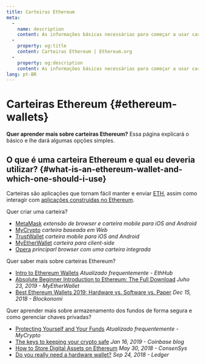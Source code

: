 ```yaml
---
title: Carteiras Ethereum
meta:
  - 
    name: description
    content: As informações básicas necessárias para começar a usar carteiras Ethereum.
  - 
    property: og:title
    content: Carteiras Ethereum | Ethereum.org
  - 
    property: og:description
    content: As informações básicas necessárias para começar a usar carteiras Ethereum.
lang: pt-BR
---
```


# Carteiras Ethereum {#ethereum-wallets}

<div class="featured">

**Quer aprender mais sobre carteiras Ethereum?** Essa página explicará o básico e lhe dará algumas opções simples.

</div>

## O que é uma carteira Ethereum e qual eu deveria utilizar? {#what-is-an-ethereum-wallet-and-which-one-should-i-use}

Carteiras são aplicações que tornam fácil manter e enviar [ETH](/eth/), assim como interagir com [aplicações construidas no Ethereum](/dapps/).

Quer criar uma carteira?

- [MetaMask](https://metamask.io) _extensão de browser e carteira mobile para iOS and Android_
- [MyCrypto](https://mycrypto.com) _carteira baseada em Web_
- [TrustWallet](https://trustwallet.com/) _carteira mobile para iOS and Android_
- [MyEtherWallet](https://www.myetherwallet.com/) _carteira para client-side_
- [Opera](https://www.opera.com/crypto) _principarl browser com uma carteira integrada_

Quer saber mais sobre carteiras Ethereum?

- [Intro to Ethereum Wallets](https://docs.ethhub.io/using-ethereum/wallets/intro-to-ethereum-wallets/) _Atualizado frequentemente - EthHub_
- [Absolute Beginner Introduction to Ethereum: The Full Download](https://www.mewtopia.com/absolute-beginners-guide/) _Juho 23, 2019 - MyEtherWallet_
- [Best Ethereum Wallets 2019: Hardware vs. Software vs. Paper](https://blockonomi.com/best-ethereum-wallets/) _Dec 15, 2018 - Blockonomi_

Quer aprender mais sobre armazenamento dos fundos de forma segura e como gerenciar chaves privadas?

- [Protecting Yourself and Your Funds](https://support.mycrypto.com/staying-safe/protecting-yourself-and-your-funds) _Atualizado frequentemente - MyCrypto_
- [The keys to keeping your crypto safe](https://blog.coinbase.com/the-keys-to-keeping-your-crypto-safe-96d497cce6cf) _Jan 16, 2019 - Coinbase blog_
- [How to Store Digital Assets on Ethereum](https://media.consensys.net/how-to-store-digital-assets-on-ethereum-a2bfdcf66bd0) _May 30, 2018 - ConsenSys_
- [Do you really need a hardware wallet?](https://medium.com/ledger-on-security-and-blockchain/ledger-101-part-1-do-you-really-need-a-hardware-wallet-7f5abbadd945) _Sep 24, 2018 - Ledger_
